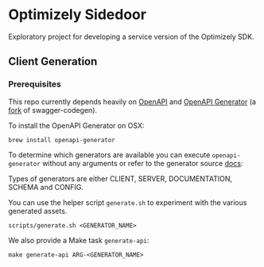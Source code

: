 # Optimizely Sidedoor
Exploratory project for developing a service version of the Optimizely SDK.

## Client Generation

### Prerequisites
This repo currently depends heavily on [OpenAPI](https://swagger.io/specification/) and [OpenAPI Generator](https://github.com/openapitools/openapi-generator) (a [fork](https://github.com/OpenAPITools/openapi-generator/blob/master/docs/migration-from-swagger-codegen.md) of swagger-codegen).

To install the OpenAPI Generator on OSX:
```
brew install openapi-generator
```

To determine which generators are available you can execute `openapi-generator` without any arguments or refer to the generator source [docs](https://github.com/OpenAPITools/openapi-generator/blob/master/docs/generators/README.md):

Types of generators are either CLIENT, SERVER, DOCUMENTATION, SCHEMA and CONFIG.

You can use the helper script `generate.sh` to experiment with the various generated assets.
```
scripts/generate.sh <GENERATOR_NAME>
```

We also provide a Make task `generate-api`:
```
make generate-api ARG-<GENERATOR_NAME>
```
